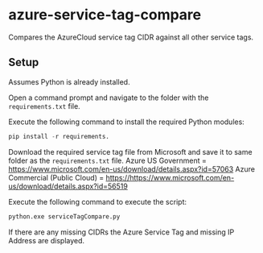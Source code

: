 # azure-service-tag-compare

Compares the AzureCloud service tag CIDR against all other service tags.

## Setup

Assumes Python is already installed.

Open a command prompt and navigate to the folder with the `requirements.txt` file.

Execute the following command to install the required Python modules:

``` python
pip install -r requirements.
```

Download the required service tag file from Microsoft and save it to same folder as the `requirements.txt` file.
Azure US Government = <https://www.microsoft.com/en-us/download/details.aspx?id=57063>
Azure Commercial (Public Cloud) = <https://https://www.microsoft.com/en-us/download/details.aspx?id=56519>

Execute the following command to execute the script:

```python
python.exe serviceTagCompare.py
```

If there are any missing CIDRs the Azure Service Tag and missing IP Address are displayed.